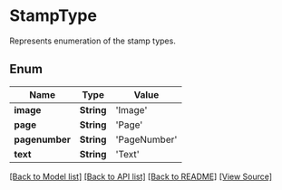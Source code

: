 # StampType
Represents enumeration of the stamp types.

## Enum
Name | Type | Value
------------ | ------------- | -------------
**image** | **String** | 'Image'
**page** | **String** | 'Page'
**pagenumber** | **String** | 'PageNumber'
**text** | **String** | 'Text'

[[Back to Model list]](../README.md#documentation-for-models) [[Back to API list]](../README.md#documentation-for-api-endpoints) [[Back to README]](../README.md) [[View Source]](../AsposePdfCloud/Models/StampType.ts)

